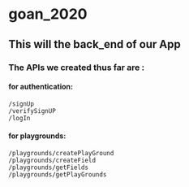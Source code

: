 # goan_2020
## This will the back_end of our App
### The APIs we created thus far are :
  #### for authentication:
    /signUp
    /verifySignUP
    /logIn
  #### for playgrounds:
    /playgrounds/createPlayGround
    /playgrounds/createField
    /playgrounds/getFields
    /playgrounds/getPlayGrounds
